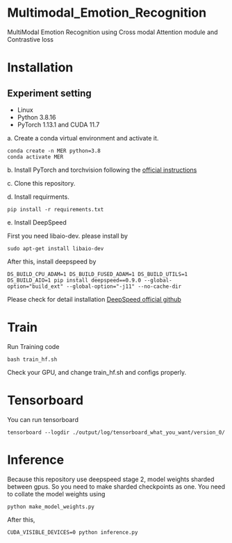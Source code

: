# Multimodal_Emotion_Recognition

MultiModal Emotion Recognition using Cross modal Attention module and Contrastive loss


# Installation
## Experiment setting

- Linux
- Python 3.8.16
- PyTorch 1.13.1 and CUDA 11.7

a. Create a conda virtual environment and activate it.

```shell
conda create -n MER python=3.8
conda activate MER
```

b. Install PyTorch and torchvision following the [official instructions](https://pytorch.org/)

c. Clone this repository.

d. Install requirments.

```shell
pip install -r requirements.txt
```

e. Install DeepSpeed

First you need libaio-dev. please install by

```shell
sudo apt-get install libaio-dev
```

After this, install deepspeed by 

```shell
DS_BUILD_CPU_ADAM=1 DS_BUILD_FUSED_ADAM=1 DS_BUILD_UTILS=1 DS_BUILD_AIO=1 pip install deepspeed==0.9.0 --global-option="build_ext" --global-option="-j11" --no-cache-dir
```

Please check for detail installation [DeepSpeed official github](https://github.com/microsoft/DeepSpeed)

# Train 

Run Training code

```shell
bash train_hf.sh
```

Check your GPU, and change train_hf.sh and configs properly.

# Tensorboard 

You can run tensorboard 

```shell
tensorboard --logdir ./output/log/tensorboard_what_you_want/version_0/
```

# Inference

Because this repository use deepspeed stage 2, model weights sharded between gpus. So you need to make sharded checkpoints as one.
You need to collate the model weights using

```shell
python make_model_weights.py
```

After this,

```shell
CUDA_VISIBLE_DEVICES=0 python inference.py
```
